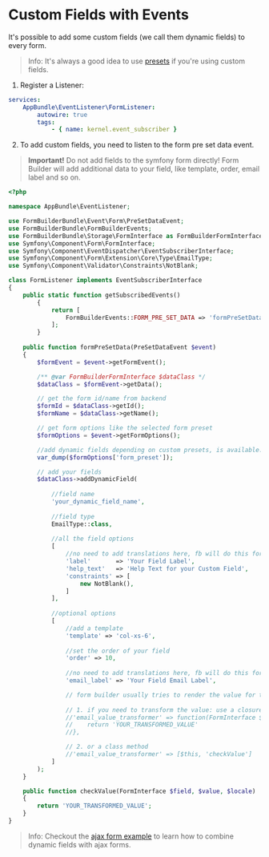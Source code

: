 # Custom Fields with Events

It's possible to add some custom fields (we call them dynamic fields) to every form.

> Info: It's always a good idea to use [presets](60_Presets.md) if you're using custom fields.

1. Register a Listener:
```yaml
services:
    AppBundle\EventListener\FormListener:
        autowire: true
        tags:
            - { name: kernel.event_subscriber }
```

2. To add custom fields, you need to listen to the form pre set data event.

> **Important!** Do not add fields to the symfony form directly! 
> Form Builder will add additional data to your field, like template, order, email label and so on.

```php
<?php

namespace AppBundle\EventListener;

use FormBuilderBundle\Event\Form\PreSetDataEvent;
use FormBuilderBundle\FormBuilderEvents;
use FormBuilderBundle\Storage\FormInterface as FormBuilderFormInterface;
use Symfony\Component\Form\FormInterface;
use Symfony\Component\EventDispatcher\EventSubscriberInterface;
use Symfony\Component\Form\Extension\Core\Type\EmailType;
use Symfony\Component\Validator\Constraints\NotBlank;

class FormListener implements EventSubscriberInterface
{
    public static function getSubscribedEvents()
        {
            return [
                FormBuilderEvents::FORM_PRE_SET_DATA => 'formPreSetData'
            ];
        }
        
    public function formPreSetData(PreSetDataEvent $event)
    {
        $formEvent = $event->getFormEvent();

        /** @var FormBuilderFormInterface $dataClass */
        $dataClass = $formEvent->getData();

        // get the form id/name from backend
        $formId = $dataClass->getId();
        $formName = $dataClass->getName();

        // get form options like the selected form preset
        $formOptions = $event->getFormOptions();

        //add dynamic fields depending on custom presets, is available.
        var_dump($formOptions['form_preset']);

        // add your fields
        $dataClass->addDynamicField(
            
            //field name
            'your_dynamic_field_name',
            
            //field type
            EmailType::class,
            
            //all the field options
            [
                //no need to add translations here, fb will do this for you.
                'label'       => 'Your Field Label',
                'help_text'   => 'Help Text for your Custom Field',
                'constraints' => [
                    new NotBlank(),
                ]
            ],
            
            //optional options
            [
                //add a template
                'template' => 'col-xs-6',
                
                //set the order of your field
                'order' => 10,
                
                //no need to add translations here, fb will do this for you.
                'email_label' => 'Your Field Email Label',

                // form builder usually tries to render the value for the email by itself.
                
                // 1. if you need to transform the value: use a closure
                //'email_value_transformer' => function(FormInterface $field, $value, $locale) {
                //    return 'YOUR_TRANSFORMED_VALUE'
                //},

                // 2. or a class method
                //'email_value_transformer' => [$this, 'checkValue']
            ]
        );
    }

    public function checkValue(FormInterface $field, $value, $locale)
    {
        return 'YOUR_TRANSFORMED_VALUE';
    }
}
```
> Info: Checkout the [ajax form example](20_AjaxForms.md) to learn how to combine dynamic fields with ajax forms.
